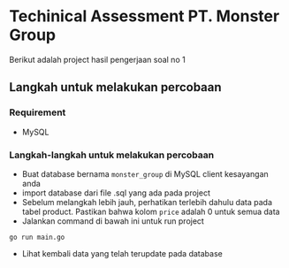 # Techinical Assessment PT. Monster Group
Berikut adalah project hasil pengerjaan soal no 1

## Langkah untuk melakukan percobaan
### Requirement
- MySQL

### Langkah-langkah untuk melakukan percobaan
- Buat database bernama `monster_group` di MySQL client kesayangan anda
- import database dari file .sql yang ada pada project
- Sebelum melangkah lebih jauh, perhatikan terlebih dahulu data pada tabel product. Pastikan bahwa kolom `price` adalah 0 untuk semua data
- Jalankan command di bawah ini untuk run project
```
go run main.go
```
- Lihat kembali data yang telah terupdate pada database
